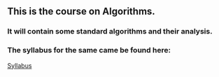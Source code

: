 ## This is the course on Algorithms.
### It will contain some standard algorithms and their analysis.
### The syllabus for the same came be found here:
[Syllabus](https://drive.google.com/open?id=13kJKvtEgX8IZ0kP1sUTiYkwChwgNId7N)